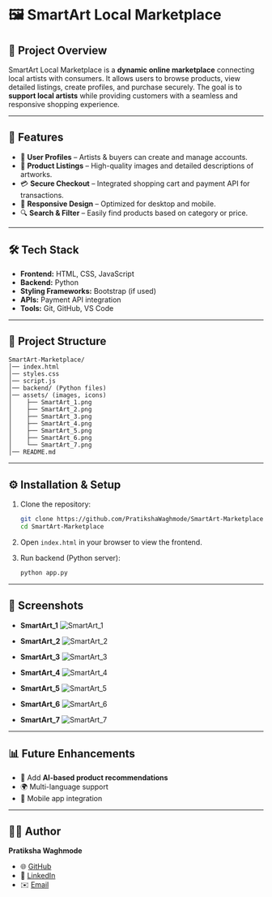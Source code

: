 # 🖼️ SmartArt Local Marketplace

## 📌 Project Overview

SmartArt Local Marketplace is a **dynamic online marketplace** connecting local artists with consumers.
It allows users to browse products, view detailed listings, create profiles, and purchase securely.
The goal is to **support local artists** while providing customers with a seamless and responsive shopping experience.

---

## 🚀 Features

* 👤 **User Profiles** – Artists & buyers can create and manage accounts.
* 🛒 **Product Listings** – High-quality images and detailed descriptions of artworks.
* 💳 **Secure Checkout** – Integrated shopping cart and payment API for transactions.
* 📱 **Responsive Design** – Optimized for desktop and mobile.
* 🔍 **Search & Filter** – Easily find products based on category or price.

---

## 🛠️ Tech Stack

* **Frontend:** HTML, CSS, JavaScript
* **Backend:** Python
* **Styling Frameworks:** Bootstrap (if used)
* **APIs:** Payment API integration
* **Tools:** Git, GitHub, VS Code

---

## 📂 Project Structure

```
SmartArt-Marketplace/
│── index.html
│── styles.css
│── script.js
│── backend/ (Python files)
│── assets/ (images, icons)
│    ├── SmartArt_1.png
│    ├── SmartArt_2.png
│    ├── SmartArt_3.png
│    ├── SmartArt_4.png
│    ├── SmartArt_5.png
│    ├── SmartArt_6.png
│    └── SmartArt_7.png
│── README.md
```

---

## ⚙️ Installation & Setup

1. Clone the repository:

   ```bash
   git clone https://github.com/PratikshaWaghmode/SmartArt-Marketplace.git
   cd SmartArt-Marketplace
   ```
2. Open `index.html` in your browser to view the frontend.
3. Run backend (Python server):

   ```bash
   python app.py
   ```

---

## 📸 Screenshots

* **SmartArt\_1**
  ![SmartArt\_1](assets/SmartArt_1.png)

* **SmartArt\_2**
  ![SmartArt\_2](assets/SmartArt_2.png)

* **SmartArt\_3**
  ![SmartArt\_3](assets/SmartArt_3.png)

* **SmartArt\_4**
  ![SmartArt\_4](assets/SmartArt_4.png)

* **SmartArt\_5**
  ![SmartArt\_5](assets/SmartArt_5.png)

* **SmartArt\_6**
  ![SmartArt\_6](assets/SmartArt_6.png)

* **SmartArt\_7**
  ![SmartArt\_7](assets/SmartArt_7.png)

---

## 📊 Future Enhancements

* 🤖 Add **AI-based product recommendations**
* 🌍 Multi-language support
* 📱 Mobile app integration

---

## 👩‍💻 Author

**Pratiksha Waghmode**

* 🌐 [GitHub](https://github.com/PratikshaWaghmode)
* 💼 [LinkedIn](http://www.linkedin.com/in/pratikshawaghmode)
* ✉️ [Email](mailto:pratikshawaghmode2003@gmail.com)

